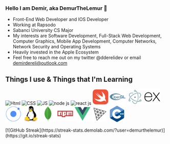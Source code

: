 ### Hello I am Demir, aka DemurTheLemur 👋
- Front-End Web Developer and IOS Developer
- Working at Rapsodo
- Sabanci University CS Major
- My interests are Software Development, Full-Stack Web Development, Computer Graphics, Mobile App Development, Computer Networks, Network Security and Operating Systems
- Heavily invested in the Apple Ecosystem
- Feel free to reach me out on my twitter @dderelidev or email demirdereli@outlook.com

## Things I use & Things that I'm Learning
<p align='left'>
<img src="https://raw.githubusercontent.com/bablubambal/All_logo_and_pictures/1ac69ce5fbc389725f16f989fa53c62d6e1b4883/social%20icons/html5.svg" alt="Html" height="50" width="50" />
<img src="https://raw.githubusercontent.com/bablubambal/All_logo_and_pictures/1ac69ce5fbc389725f16f989fa53c62d6e1b4883/social%20icons/css3.svg" alt="CSS" height="50" width="50" />
<img src="https://raw.githubusercontent.com/bablubambal/All_logo_and_pictures/1ac69ce5fbc389725f16f989fa53c62d6e1b4883/social%20icons/javascript.svg" alt="JS" height="50" width="50" /> 
<img src="https://raw.githubusercontent.com/bablubambal/All_logo_and_pictures/1ac69ce5fbc389725f16f989fa53c62d6e1b4883/frameworks/nodejs.svg" alt="node js" height="50" width="50" />
<img src="https://raw.githubusercontent.com/bablubambal/All_logo_and_pictures/1ac69ce5fbc389725f16f989fa53c62d6e1b4883/frameworks/react.svg" alt="react js" height="50" width="50" />
<img src="https://raw.githubusercontent.com/devicons/devicon/master/icons/swift/swift-original.svg" alt="swift" height="50" width="50" />
<img src="https://github.com/devicons/devicon/blob/55609aa5bd817ff167afce0d965585c92040787a/icons/opengl/opengl-original.svg" alt="opengl" height="50" width="50" />
<img src="https://github.com/devicons/devicon/blob/master/icons/electron/electron-original.svg" alt="electron" height="50" width="50" />
<img src="https://github.com/devicons/devicon/blob/master/icons/express/express-original.svg" alt="express" height="50" width="50" />
<img src="https://github.com/devicons/devicon/blob/master/icons/ionic/ionic-original.svg" alt="ionic" height="50" width="50" />
<img src="https://github.com/devicons/devicon/blob/master/icons/linux/linux-original.svg" alt="linux" height="50" width="50" />
<img src="https://github.com/devicons/devicon/blob/master/icons/mongodb/mongodb-original.svg" alt="mongo" height="50" width="50" />
<img src="https://github.com/devicons/devicon/blob/master/icons/npm/npm-original-wordmark.svg" alt="npm" height="50" width="50" />
<img src="https://github.com/devicons/devicon/blob/master/icons/vuejs/vuejs-original.svg" alt="vue" height="50" width="50" />
<img src="https://github.com/devicons/devicon/blob/master/icons/threejs/threejs-original.svg" alt="threejs" height="50" width="50" />  
<img src="https://github.com/devicons/devicon/blob/master/icons/cplusplus/cplusplus-original.svg" alt="cpp" height="50" width="50" />  
</p>
[![GitHub Streak](https://streak-stats.demolab.com/?user=demurthelemur)](https://git.io/streak-stats)
<!--
**demurthelemur/demurthelemur** is a ✨ _special_ ✨ repository because its `README.md` (this file) appears on your GitHub profile.

Here are some ideas to get you started:

- 🔭 I’m currently working on ...
- 🌱 I’m currently learning ...
- 👯 I’m looking to collaborate on ...
- 🤔 I’m looking for help with ...
- 💬 Ask me about ...
- 📫 How to reach me: ...
- 😄 Pronouns: ...
- ⚡ Fun fact: ...
-->
